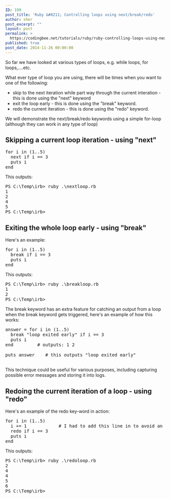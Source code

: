 ```yaml
---
ID: 199
post_title: 'Ruby &#8211; Controlling loops using next/break/redo'
author: sher
post_excerpt: ""
layout: post
permalink: >
  https://codingbee.net/tutorials/ruby/ruby-controlling-loops-using-nextbreakredo
published: true
post_date: 2014-11-26 00:00:00
---
```

So far we have looked at various types of loops, e.g. while loops, for loops,....etc. 

What ever type of loop you are using, there will be times when you want to one of the following:

<ul>
	<li>skip to the next iteration while part way through the current interation - this is done using the "next" keyword</li>
	<li>exit the loop early - this is done using the "break" keyword.</li>
	<li>redo the current iteration - this is done using the "redo" keyword.</li>
</ul>

We will demonstrate the next/break/redo keywords using a simple for-loop (although they can work in any type of loop)

<h2>Skipping a current loop iteration - using "next" </h2>
<pre>
for i in (1..5)
  next if i == 3
  puts i
end
</pre>

This outputs:

<pre>
PS C:\Temp\irb> ruby .\nextloop.rb
1
2
4
5
PS C:\Temp\irb>
</pre>




<h2>Exiting the whole loop early - using "break" </h2>

Here's an example:

<pre>
for i in (1..5)
  break if i == 3
  puts i
end
</pre>

This outputs:

<pre>
PS C:\Temp\irb> ruby .\breakloop.rb
1
2
PS C:\Temp\irb>
</pre>

The break keyword has an extra feature for catching an output from a loop when the break keyword gets triggered, here's an example of how this works:

<pre>
answer = for i in (1..5)
  break "loop exited early" if i == 3
  puts i
end         # outputs: 1 2

puts answer    # this outputs "loop exited early"

</pre>

This technique could be useful for various purposes, including capturing possible error messages and storing it into logs. 


<h2>Redoing the current iteration of a loop - using "redo" </h2>

Here's an example of the redo key-word in action:

<pre>
for i in (1..5)
  i += 1            # I had to add this line in to avoid an infinite loop. 
  redo if i == 3
  puts i
end
</pre>

This outputs:
<pre>
PS C:\Temp\irb> ruby .\redoloop.rb
2
4
4
5
6
PS C:\Temp\irb>
</pre>